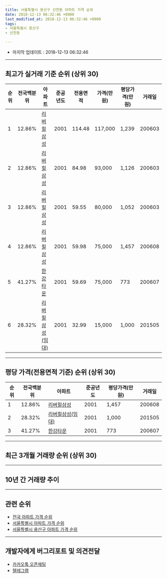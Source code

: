 ```yaml
---
title: 서울특별시 용산구 산천동 아파트 가격 순위
date: 2018-12-13 06:32:46 +0900
last_modified_at: 2018-12-13 06:32:46 +0900
tags:
- 서울특별시 용산구
- 산천동

---
```


* 마지막 업데이트 : 2018-12-13 06:32:46

---

## 최고가 실거래 기준 순위 (상위 30)


|순위|전국백분위|아파트|준공년도|전용면적|가격(만원)|평당가격(만원)|거래일|
|---|---|---|---|---|---|---|---|
|1|12.86%|[리버힐삼성](https://search.naver.com/search.naver?query=%EC%84%9C%EC%9A%B8%ED%8A%B9%EB%B3%84%EC%8B%9C+%EC%9A%A9%EC%82%B0%EA%B5%AC+%EC%82%B0%EC%B2%9C%EB%8F%99+%EB%A6%AC%EB%B2%84%ED%9E%90%EC%82%BC%EC%84%B1)|2001|114.48|117,000|1,239|200603|
|2|12.86%|[리버힐삼성](https://search.naver.com/search.naver?query=%EC%84%9C%EC%9A%B8%ED%8A%B9%EB%B3%84%EC%8B%9C+%EC%9A%A9%EC%82%B0%EA%B5%AC+%EC%82%B0%EC%B2%9C%EB%8F%99+%EB%A6%AC%EB%B2%84%ED%9E%90%EC%82%BC%EC%84%B1)|2001|84.98|93,000|1,126|200603|
|3|12.86%|[리버힐삼성](https://search.naver.com/search.naver?query=%EC%84%9C%EC%9A%B8%ED%8A%B9%EB%B3%84%EC%8B%9C+%EC%9A%A9%EC%82%B0%EA%B5%AC+%EC%82%B0%EC%B2%9C%EB%8F%99+%EB%A6%AC%EB%B2%84%ED%9E%90%EC%82%BC%EC%84%B1)|2001|59.55|80,000|1,052|200603|
|4|12.86%|[리버힐삼성](https://search.naver.com/search.naver?query=%EC%84%9C%EC%9A%B8%ED%8A%B9%EB%B3%84%EC%8B%9C+%EC%9A%A9%EC%82%B0%EA%B5%AC+%EC%82%B0%EC%B2%9C%EB%8F%99+%EB%A6%AC%EB%B2%84%ED%9E%90%EC%82%BC%EC%84%B1)|2001|59.98|75,000|1,457|200608|
|5|41.27%|[한강타운](https://search.naver.com/search.naver?query=%EC%84%9C%EC%9A%B8%ED%8A%B9%EB%B3%84%EC%8B%9C+%EC%9A%A9%EC%82%B0%EA%B5%AC+%EC%82%B0%EC%B2%9C%EB%8F%99+%ED%95%9C%EA%B0%95%ED%83%80%EC%9A%B4)|2001|59.69|75,000|773|200607|
|6|28.32%|[리버힐삼성(임대)](https://search.naver.com/search.naver?query=%EC%84%9C%EC%9A%B8%ED%8A%B9%EB%B3%84%EC%8B%9C+%EC%9A%A9%EC%82%B0%EA%B5%AC+%EC%82%B0%EC%B2%9C%EB%8F%99+%EB%A6%AC%EB%B2%84%ED%9E%90%EC%82%BC%EC%84%B1%28%EC%9E%84%EB%8C%80%29)|2001|32.99|15,000|1,000|201505|


---

## 평당 가격(전용면적 기준) 순위 (상위 30)


|순위|전국백분위|아파트|준공년도|평당가격(만원)|거래일|
|---|---|---|---|---|---|
|1|12.86%|[리버힐삼성](https://search.naver.com/search.naver?query=%EC%84%9C%EC%9A%B8%ED%8A%B9%EB%B3%84%EC%8B%9C+%EC%9A%A9%EC%82%B0%EA%B5%AC+%EC%82%B0%EC%B2%9C%EB%8F%99+%EB%A6%AC%EB%B2%84%ED%9E%90%EC%82%BC%EC%84%B1)|2001|1,457|200608|
|2|28.32%|[리버힐삼성(임대)](https://search.naver.com/search.naver?query=%EC%84%9C%EC%9A%B8%ED%8A%B9%EB%B3%84%EC%8B%9C+%EC%9A%A9%EC%82%B0%EA%B5%AC+%EC%82%B0%EC%B2%9C%EB%8F%99+%EB%A6%AC%EB%B2%84%ED%9E%90%EC%82%BC%EC%84%B1%28%EC%9E%84%EB%8C%80%29)|2001|1,000|201505|
|3|41.27%|[한강타운](https://search.naver.com/search.naver?query=%EC%84%9C%EC%9A%B8%ED%8A%B9%EB%B3%84%EC%8B%9C+%EC%9A%A9%EC%82%B0%EA%B5%AC+%EC%82%B0%EC%B2%9C%EB%8F%99+%ED%95%9C%EA%B0%95%ED%83%80%EC%9A%B4)|2001|773|200607|


---

## 최근 3개월 거래량 순위 (상위 30)


<div style="width:100%;">
    <canvas id="deal_count_ranking" height="250"></canvas>
</div>


<script>
new Chart(document.getElementById("deal_count_ranking"), {
    type: 'horizontalBar',
    data: {
        labels: ['리버힐삼성', '한강타운'],
        datasets: [{
            label: '실거래 수',
            data: [2, 1],
            borderColor: "rgba(255, 0, 128, 1)",
            backgroundColor: "rgba(255, 0, 128, 0.5)",
            fill: false,
        }]
    },
    options: {
        responsive: true,
        title: {
            display: true,
            text: '최근 3개월 거래량 순위'
        },
        tooltips: {
            mode: 'index',
            intersect: false,
            callbacks: {
                title: function(tooltipItems, data) {
                    return "실거래 수:";
                },
                label: function(tooltipItem, data) {
                    return data.labels[tooltipItem.index] + ": " + tooltipItem.xLabel;
                }
            }
        },
        hover: {
            mode: 'nearest',
            intersect: true
        },
        scales: {
            xAxes: [{
                display: true,
                scaleLabel: {
                    display: true,
                    labelString: '실거래 수'
                },
                ticks: {
                    suggestedMin: 0,
                }
            }],
            yAxes: [{
                display: true,
                ticks: {
                    autoSkip: false,
                    callback: function(value, index, values) {
                        if (value.length > 15)
                            return value.substr(0, 13) + "...";
                        else
                            return value;
                    }
                },
                scaleLabel: {
                    display: false,
                }
            }]
        }
    }
});

</script>


---

## 10년 간 거래량 추이


<div style="width:100%;">
    <canvas id="deal_progress" height="250"></canvas>
</div>

<script>
new Chart(document.getElementById("deal_progress"), {
    type: 'line',
    data: {
        labels: ['200812','200901','200902','200903','200904','200905','200906','200907','200908','200909','200910','200911','200912','201001','201002','201003','201004','201005','201006','201007','201008','201009','201010','201011','201012','201101','201102','201103','201104','201105','201106','201107','201108','201109','201110','201111','201112','201201','201202','201203','201204','201205','201206','201207','201208','201209','201210','201211','201212','201301','201302','201303','201304','201305','201306','201307','201308','201309','201310','201311','201312','201401','201402','201403','201404','201405','201406','201407','201408','201409','201410','201411','201412','201501','201502','201503','201504','201505','201506','201507','201508','201509','201510','201511','201512','201601','201602','201603','201604','201605','201606','201607','201608','201609','201610','201611','201612','201701','201702','201703','201704','201705','201706','201707','201708','201709','201710','201711','201712','201801','201802','201803','201804','201805','201806','201807','201808','201809','201810','201811','201812'],
        datasets: [{
            label: '실거래 수',
            pointRadius: 1,
            data: [2, 2, 5, 2, 8, 8, 6, 5, 4, 7, 3, 3, 7, 1, 4, 3, 0, 3, 0, 2, 2, 1, 0, 3, 3, 7, 3, 2, 3, 0, 0, 5, 2, 2, 4, 3, 5, 2, 3, 4, 3, 3, 2, 0, 3, 2, 2, 5, 3, 4, 1, 4, 3, 5, 10, 1, 3, 5, 8, 9, 4, 4, 9, 4, 4, 4, 6, 6, 6, 8, 5, 5, 9, 2, 7, 16, 19, 13, 18, 12, 11, 3, 14, 16, 8, 7, 3, 12, 8, 18, 14, 11, 11, 17, 22, 4, 3, 2, 7, 11, 10, 21, 15, 17, 5, 7, 2, 6, 22, 16, 13, 9, 3, 4, 11, 9, 12, 2, 2, 0, 1],
            borderColor: "rgba(255, 201, 14, 1)",
            backgroundColor: "rgba(255, 201, 14, 0.5)",
            fill: true,
        }]
    },
    options: {
        responsive: true,
        title: {
            display: true,
            text: '10년간 거래량 추이'
        },
        tooltips: {
            mode: 'index',
            intersect: false,
        },
        hover: {
            mode: 'nearest',
            intersect: true
        },
        scales: {
            xAxes: [{
                display: true,
                scaleLabel: {
                    display: true,
                    labelString: '년/월'
                }
            }],
            yAxes: [{
                display: true,
                ticks: {
                    suggestedMin: 0,
                },
                scaleLabel: {
                    display: true,
                    labelString: '실거래 수'
                }
            }]
        }
    }
});

</script>


---

## 관련 순위

- [전국 아파트 가격 순위](https://inasie.github.io/apt-ranking/전국)
- [서울특별시 아파트 가격 순위](https://inasie.github.io/apt-ranking/서울특별시)
- [서울특별시 용산구 아파트 가격 순위](https://inasie.github.io/apt-ranking/서울특별시-용산구)


---

## 개발자에게 버그리포트 및 의견전달

- [카카오톡 오픈채팅](https://open.kakao.com/o/gLJUAP4)
- [텔레그램](https://t.me/inasie)

